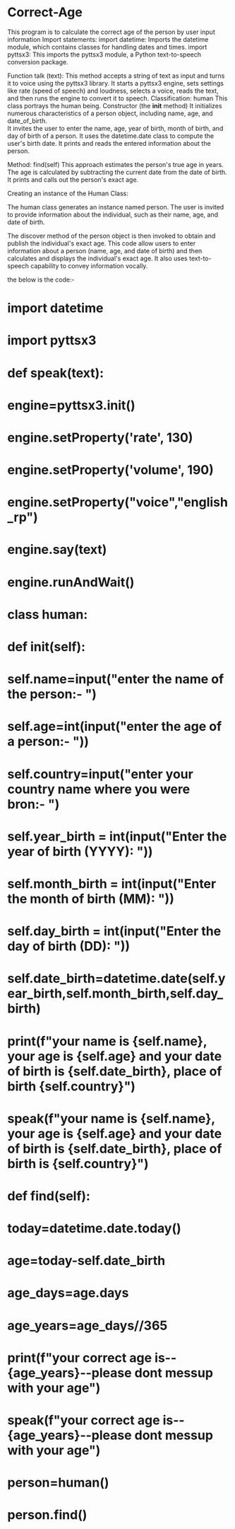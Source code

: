 # Correct-Age
This program is to calculate the correct age of the person by user input information
Import statements:
import datetime: Imports the datetime module, which contains classes for handling dates and times.
import pyttsx3: This imports the pyttsx3 module, a Python text-to-speech conversion package.

Function talk (text):
This method accepts a string of text as input and turns it to voice using the pyttsx3 library.
It starts a pyttsx3 engine, sets settings like rate (speed of speech) and loudness, selects a voice, reads the text, and then runs the engine to convert it to speech.
Classification: human
This class portrays the human being.
Constructor (the __init__ method)
It initializes numerous characteristics of a person object, including name, age, and date_of_birth.  
It invites the user to enter the name, age, year of birth, month of birth, and day of birth of a person.
It uses the datetime.date class to compute the user's birth date.
It prints and reads the entered information about the person.

Method: find(self)
This approach estimates the person's true age in years.
The age is calculated by subtracting the current date from the date of birth.
It prints and calls out the person's exact age.

Creating an instance of the Human Class:

The human class generates an instance named person.
The user is invited to provide information about the individual, such as their name, age, and date of birth.

The discover method of the person object is then invoked to obtain and publish the individual's exact age.
This code allow users to enter information about a person (name, age, and date of birth) and then calculates and displays the individual's exact age. It also uses text-to-speech capability to convey information vocally.

the below is the code:-
# import datetime
# import pyttsx3
# def speak(text):
#     engine=pyttsx3.init()
#     engine.setProperty('rate', 130)  
#     engine.setProperty('volume', 190)  
#     engine.setProperty("voice","english_rp")
#     engine.say(text)
#     engine.runAndWait()

# class human:
#     def __init__(self):
#         self.name=input("enter the name of the person:- ")
#         self.age=int(input("enter the age of a person:- "))
#         self.country=input("enter your country name where you were bron:- ")
#         self.year_birth = int(input("Enter the year of birth (YYYY): "))
#         self.month_birth = int(input("Enter the month of birth (MM): "))
#         self.day_birth = int(input("Enter the day of birth (DD): "))
#         self.date_birth=datetime.date(self.year_birth,self.month_birth,self.day_birth)
#         print(f"your name is {self.name}, your age is {self.age} and your date of birth is {self.date_birth}, place of birth {self.country}")
#         speak(f"your name is {self.name}, your age is {self.age} and your date of birth is {self.date_birth}, place of birth is {self.country}")
#     def find(self):
#         today=datetime.date.today()
#         age=today-self.date_birth
#         age_days=age.days
#         age_years=age_days//365
#         print(f"your correct age is--{age_years}--please dont messup with your age")
#         speak(f"your correct age is--{age_years}--please dont messup with your age")

    
# person=human()
# person.find()


